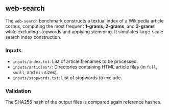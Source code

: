 ## web-search

The `web-search` benchmark constructs a textual index of a Wikipedia article
corpus, computing the most frequent **1-grams**, **2-grams**, and **3-grams**
while excluding stopwords and applying stemming. It simulates large-scale
search index construction.

### Inputs

- `inputs/index.txt`: List of article filenames to be processed.
- `inputs/articles*/`: Directories containing HTML article files (in `full`, `small`, and `min` sizes).
- `inputs/stopwords.txt`: List of stopwords to exclude.

### Validation

The SHA256 hash of the output files is compared again reference hashes.
